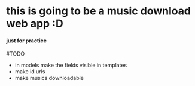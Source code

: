 # this is going to be a music download web app :D
#### just for practice 




#TODO
 - in models make the fields visible in templates
 - make id urls 
 - make musics downloadable

